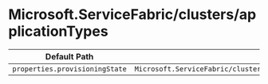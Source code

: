 # Microsoft.ServiceFabric/clusters/applicationTypes

| Default Path | Alias |
|---|---|
| `properties.provisioningState` | `Microsoft.ServiceFabric/clusters/applicationTypes/provisioningState` |

